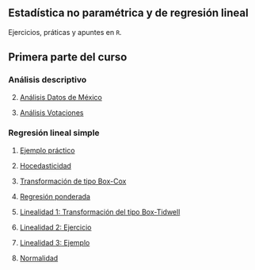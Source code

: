 ## Estadística no paramétrica y de regresión lineal

Ejercicios, práticas y apuntes en ``R``.

## Primera parte del curso

### Análisis descriptivo

2. [Análisis Datos de México](Análisis_desc_datos_mex.html)

3. [Análisis Votaciones](Análisis_desc_votaciones_INE.html)


### Regresión lineal simple

1. [Ejemplo práctico](modelolineal.html)

2. [Hocedasticidad](modelolineal2.html)

3. [Transformación de tipo Box-Cox](transformacionbx1.html)

4. [Regresión ponderada](regresionPon.html)

5. [Linealidad 1: Transformación del tipo Box-Tidwell](linealidad0.html)

6. [Linealidad 2: Ejercicio](linealidad.html)

7. [Linealidad 3: Ejemplo](linealidad2.html)

8. [Normalidad]()
